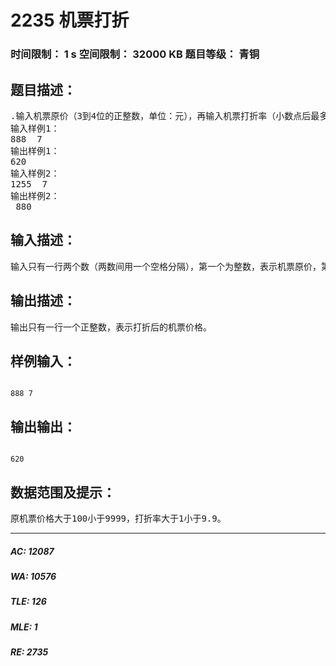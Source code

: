 # 2235 机票打折   
### 时间限制： 1 s     空间限制： 32000 KB     题目等级： 青铜  
## 题目描述：  

<pre>
.输入机票原价（3到4位的正整数，单位：元），再输入机票打折率（小数点后最多一位数字）。编程计算打折后机票的实际价格（单位：元。计算结果要将个位数四舍五入到十位数“元”）。输入只有一行两个数（两数间用一个空格分隔），第一个为整数，表示机票原价，第二个整数或实数（如是实数，小数点后最多1位数字）表示打折率。
输入样例1：
888  7
输出样例1：
620
输入样例2：
1255  7 
输出样例2：
 880
</pre>
  
  
## 输入描述：  

<pre>
输入只有一行两个数（两数间用一个空格分隔），第一个为整数，表示机票原价，第二个整数或实数（如是实数，小数点后最多1位数字）表示打折率。
</pre>
  
  
## 输出描述：  

<pre>
输出只有一行一个正整数，表示打折后的机票价格。
</pre>
  
  
## 样例输入：  

<pre><code>
888 7
</code></pre>
  
  
## 输出输出：  

<pre><code>
620
</code></pre>
  
  
## 数据范围及提示：  

<pre>
原机票价格大于100小于9999，打折率大于1小于9.9。
</pre>
  
  
***  

##### AC: 12087  
##### WA: 10576  
##### TLE: 126  
##### MLE: 1  
##### RE: 2735  
